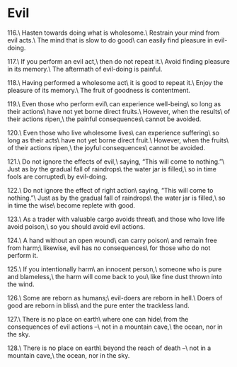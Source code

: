 Evil
====

116.\\
Hasten towards doing what is wholesome.\\
Restrain your mind from evil acts.\\
The mind that is slow to do good\\
can easily find pleasure in evil-doing.

117.\\
If you perform an evil act,\\
then do not repeat it.\\
Avoid finding pleasure in its memory.\\
The aftermath of evil-doing is painful.

118.\\
Having performed a wholesome act\\
it is good to repeat it.\\
Enjoy the pleasure of its memory.\\
The fruit of goodness is contentment.

119.\\
Even those who perform evil\\
can experience well-being\\
so long as their actions\\
have not yet borne direct fruits.\\
However, when the results\\
of their actions ripen,\\
the painful consequences\\
cannot be avoided.

120.\\
Even those who live wholesome lives\\
can experience suffering\\
so long as their acts\\
have not yet borne direct fruit.\\
However, when the fruits\\
of their actions ripen,\\
the joyful consequences\\
cannot be avoided.

121.\\
Do not ignore the effects of evil,\\
saying, “This will come to nothing.”\\
Just as by the gradual fall of raindrops\\
the water jar is filled,\\
so in time fools are corrupted\\
by evil-doing.

122.\\
Do not ignore the effect of right action\\
saying, “This will come to nothing.”\\
Just as by the gradual fall of raindrops\\
the water jar is filled,\\
so in time the wise\\
become replete with good.

123.\\
As a trader with valuable cargo avoids threat\\
and those who love life avoid poison,\\
so you should avoid evil actions.

124.\\
A hand without an open wound\\
can carry poison\\
and remain free from harm;\\
likewise, evil has no consequences\\
for those who do not perform it.

125.\\
If you intentionally harm\\
an innocent person,\\
someone who is pure and blameless,\\
the harm will come back to you\\
like fine dust thrown into the wind.

126.\\
Some are reborn as humans;\\
evil-doers are reborn in hell.\\
Doers of good are reborn in bliss\\
and the pure enter the trackless land.

127.\\
There is no place on earth\\
where one can hide\\
from the consequences of evil actions –\\
not in a mountain cave,\\
the ocean, nor in the sky.

128.\\
There is no place on earth\\
beyond the reach of death –\\
not in a mountain cave,\\
the ocean, nor in the sky.

